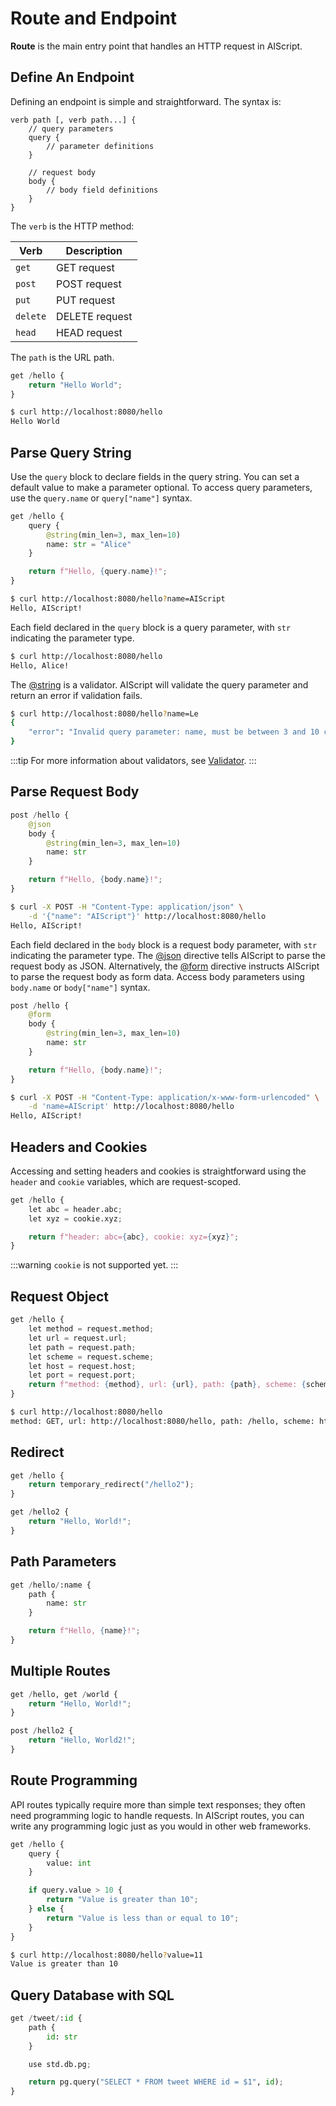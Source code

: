 # Route and Endpoint

**Route** is the main entry point that handles an HTTP request in AIScript.

## Define An Endpoint

Defining an endpoint is simple and straightforward. The syntax is:

```
verb path [, verb path...] {
    // query parameters
    query {
        // parameter definitions
    }

    // request body
    body {
        // body field definitions
    }
}
```

The `verb` is the HTTP method:

| Verb     | Description    |
| -------- | -------------- |
| `get`    | GET request    |
| `post`   | POST request   |
| `put`    | PUT request    |
| `delete` | DELETE request |
| `head`   | HEAD request   |

The `path` is the URL path.

```py
get /hello {
    return "Hello World";
}
```

```bash
$ curl http://localhost:8080/hello
Hello World
```

## Parse Query String

Use the `query` block to declare fields in the query string. You can set a default value to make a parameter optional. To access query parameters, use the `query.name` or `query["name"]` syntax.

```py
get /hello {
    query {
        @string(min_len=3, max_len=10)
        name: str = "Alice"
    }

    return f"Hello, {query.name}!";
}
```

```bash
$ curl http://localhost:8080/hello?name=AIScript
Hello, AIScript!
```

Each field declared in the `query` block is a query parameter, with `str` indicating the parameter type.

```bash
$ curl http://localhost:8080/hello
Hello, Alice!
```

The [@string](/reference/directives#string) is a validator. AIScript will validate the query parameter and return an error if validation fails.

```bash
$ curl http://localhost:8080/hello?name=Le
{
    "error": "Invalid query parameter: name, must be between 3 and 10 characters"
}
```

:::tip
For more information about validators, see [Validator](./validator.md).
:::

## Parse Request Body

```py
post /hello {
    @json
    body {
        @string(min_len=3, max_len=10)
        name: str
    }

    return f"Hello, {body.name}!";
}
```

```bash
$ curl -X POST -H "Content-Type: application/json" \
    -d '{"name": "AIScript"}' http://localhost:8080/hello
Hello, AIScript!
```

Each field declared in the `body` block is a request body parameter, with `str` indicating the parameter type. The [@json](/reference/directives#json) directive tells AIScript to parse the request body as JSON. Alternatively, the [@form](/reference/directives#form) directive instructs AIScript to parse the request body as form data. Access body parameters using `body.name` or `body["name"]` syntax.

```py
post /hello {
    @form
    body {
        @string(min_len=3, max_len=10)
        name: str
    }

    return f"Hello, {body.name}!";
}
```

```bash
$ curl -X POST -H "Content-Type: application/x-www-form-urlencoded" \
    -d 'name=AIScript' http://localhost:8080/hello
Hello, AIScript!
```

## Headers and Cookies

Accessing and setting headers and cookies is straightforward using the `header` and `cookie` variables, which are request-scoped.

```py
get /hello {
    let abc = header.abc;
    let xyz = cookie.xyz;

    return f"header: abc={abc}, cookie: xyz={xyz}";
}
```

:::warning
`cookie` is not supported yet.
:::

## Request Object

```py
get /hello {
    let method = request.method;
    let url = request.url;
    let path = request.path;
    let scheme = request.scheme;
    let host = request.host;
    let port = request.port;
    return f"method: {method}, url: {url}, path: {path}, scheme: {scheme}, host: {host}, port: {port}";
}
```

```bash
$ curl http://localhost:8080/hello
method: GET, url: http://localhost:8080/hello, path: /hello, scheme: http, host: localhost, port: 8000
```

## Redirect

```py
get /hello {
    return temporary_redirect("/hello2");
}

get /hello2 {
    return "Hello, World!";
}
```

## Path Parameters

```py
get /hello/:name {
    path {
        name: str
    }

    return f"Hello, {name}!";
}
```

## Multiple Routes

```py
get /hello, get /world {
    return "Hello, World!";
}

post /hello2 {
    return "Hello, World2!";
}
```

## Route Programming

API routes typically require more than simple text responses; they often need programming logic to handle requests. In AIScript routes, you can write any programming logic just as you would in other web frameworks.

```py
get /hello {
    query {
        value: int
    }

    if query.value > 10 {
        return "Value is greater than 10";
    } else {
        return "Value is less than or equal to 10";
    }
}
```

```bash
$ curl http://localhost:8080/hello?value=11
Value is greater than 10
```

## Query Database with SQL

```py
get /tweet/:id {
    path {
        id: str
    }

    use std.db.pg;

    return pg.query("SELECT * FROM tweet WHERE id = $1", id);
}
```
